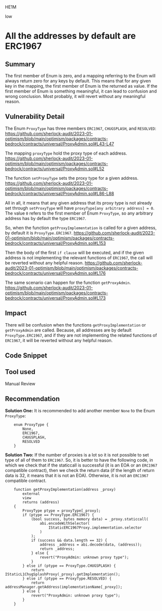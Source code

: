 HE1M

low

# All the addresses by default are ERC1967

## Summary

The first member of Enum is zero, and a mapping referring to the Enum will always return zero for any keys by default. This means that for any given key in the mapping, the first member of Enum is the returned as value. If the first member of Enum is something meaningful, it can lead to confusion and wrong conclusion. Most probably, it will revert without any meaningful reason.

## Vulnerability Detail

The Enum `ProxyType` has three members `ERC1967`, `CHUGSPLASH`, and `RESOLVED`:
 https://github.com/sherlock-audit/2023-01-optimism/blob/main/optimism/packages/contracts-bedrock/contracts/universal/ProxyAdmin.sol#L43-L47

The mapping `proxyType` hold the proxy type of each address.
https://github.com/sherlock-audit/2023-01-optimism/blob/main/optimism/packages/contracts-bedrock/contracts/universal/ProxyAdmin.sol#L52

The function `setProxyType` sets the proxy type for a given address.
https://github.com/sherlock-audit/2023-01-optimism/blob/main/optimism/packages/contracts-bedrock/contracts/universal/ProxyAdmin.sol#L86-L88

All in all, it means that any given address that its proxy type is not already set through `setProxyType` will have `proxyType[any arbitrary address] = 0`. The value `0` refers to the first member of Enum `ProxyType`, so any arbitrary address has by default the type `ERC1967`. 

So, when the function `getProxyImplementation` is called for a given address, by default it is `ProxyType.ERC1967`. 
https://github.com/sherlock-audit/2023-01-optimism/blob/main/optimism/packages/contracts-bedrock/contracts/universal/ProxyAdmin.sol#L153

Then the body of the first `if clause` will be executed, and if the given address is not implementing the relevant functions of `ERC1967`, the call will be reverted without any helpful reason.
https://github.com/sherlock-audit/2023-01-optimism/blob/main/optimism/packages/contracts-bedrock/contracts/universal/ProxyAdmin.sol#L176

The same scenario can happen for the function `getProxyAdmin`.
https://github.com/sherlock-audit/2023-01-optimism/blob/main/optimism/packages/contracts-bedrock/contracts/universal/ProxyAdmin.sol#L173

## Impact
There will be confusion when the functions `getProxyImplementation` or `getProxyAdmin` are called. Because, all addresses are by default `ProxyType.ERC1967`, and if they are not implementing the related functions of `ERC1967`, it will be reverted without any helpful reason.
## Code Snippet

## Tool used

Manual Review

## Recommendation
**Solution One:**
It is recommended to add another member `None` to the Enum `ProxyType`:
```solidity
    enum ProxyType {
        None,
        ERC1967,
        CHUGSPLASH,
        RESOLVED
    }
```
**Solution Two:**
If the number of proxies is a lot so it is not possible to set type of all of them to `ERC1967`. So, it is better to have the following code, in which we check that if the staticcall is successful (it is an EOA or an `ERC1967` compatible contract), then we check the return data (if the length of return data is 32, it means that it is not an EOA). Otherwise, it is not an `ERC1967` compatible contract.
```solidity
    function getProxyImplementation(address _proxy)
        external
        view
        returns (address)
    {
        ProxyType ptype = proxyType[_proxy];
        if (ptype == ProxyType.ERC1967) {
            (bool success, bytes memory data) = _proxy.staticcall(
                abi.encodeWithSelector(
                    IStaticERC1967Proxy.implementation.selector
                )
            );
            if (success && data.length == 32) {
                address _address = abi.decode(data, (address));
                return _address;
            } else {
                revert("ProxyAdmin: unknown proxy type");
            }
        } else if (ptype == ProxyType.CHUGSPLASH) {
            return IStaticL1ChugSplashProxy(_proxy).getImplementation();
        } else if (ptype == ProxyType.RESOLVED) {
            return addressManager.getAddress(implementationName[_proxy]);
        } else {
            revert("ProxyAdmin: unknown proxy type");
        }
    }
```